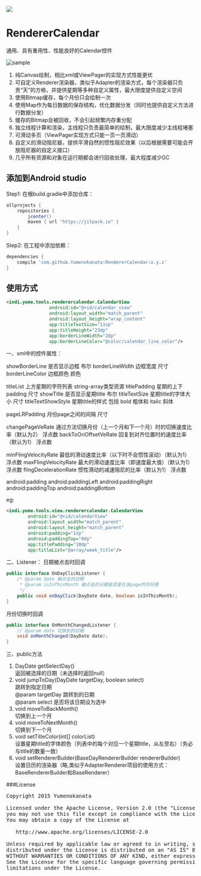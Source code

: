 [![](https://jitpack.io/v/Yumenokanata/RendererCalendar.svg)](https://jitpack.io/#Yumenokanata/RendererCalendar)

# RendererCalendar
通用、具有重用性、性能良好的Calendar控件  

![sample](https://github.com/Yumenokanata/RendererCalendar/blob/master/pic.jpg)
  
1. 纯Canvas绘制，相比xml或ViewPager的实现方式性能更优
2. 可自定义Renderer渲染器，类似于Adapter的渲染方式，每个渲染器只负责“天”的方格，并提供星期等多种自定义属性，最大限度提供自定义空间
3. 使用Bitmap缓存，每个月份只会绘制一次
4. 使用Map作为每日数据的保存结构，优化数据分发（同时也提供自定义方法进行数据分发）
5. 缓存的Bitmap会被回收，不会引起频繁内存重分配
6. 独立线程计算和渲染，主线程只负责最简单的绘制，最大限度减少主线程堵塞
7. 可滑动多页（ViewPager实现方式只能一页一页滑动）
8. 自定义的滑动阻尼器，提供平滑自然的惯性阻尼效果（以后根据需要可能会开放阻尼器的自定义接口）
9. 几乎所有资源和对象在运行期都会进行回收处理，最大程度减少GC

## 添加到Android studio
Step1: 在根build.gradle中添加仓库：
```groovy
allprojects {
	repositories {
        jcenter()
		maven { url "https://jitpack.io" }
	}
}
```

Step2: 在工程中添加依赖：
```groovy
dependencies {
    compile 'com.github.Yumenokanata:RendererCalendar:x.y.z'
}
```

## 使用方式
```xml
<indi.yume.tools.renderercalendar.CalendarView
                android:id="@+id/calendar_view"
                android:layout_width="match_parent"
                android:layout_height="wrap_content"
                app:titleTextSize="11sp"
                app:titleHeight="23dp"
                app:borderLineWidth="2dp"
                app:borderLineColor="@color/calendar_line_color"/>
```

一、xml中的控件属性：

showBorderLine  是否显示边框  布尔
borderLineWidth  边框宽度  尺寸
borderLineColor  边框颜色  颜色

titleList  上方星期的字符列表  string-array类型资源
titlePadding  星期的上下padding  尺寸
showTitle   是否显示星期title  布尔
titleTextSize   星期title的字体大小  尺寸
titleTextShowStyle  星期title的样式  包括 bold 粗体和 italic 斜体

pageLRPadding  月份page之间的间隔  尺寸

changePageVeRate  通过方法切换月份（上一个月和下一个月）时的切换速度比率（默认为2）  浮点数
backToOriOffsetVeRate  回复到对齐位置时的速度比率（默认为1）  浮点数

minFlingVelocityRate  最低的滑动速度比率（以下时不会惯性滚动）（默认为1）  浮点数
maxFlingVelocityRate  最大的滑动速度比率（即速度最大值）（默认为1）  浮点数
flingDecelerationRate  惯性滑动的减速阻尼的比率（默认为1）  浮点数


android:padding
android:paddingLeft
android:paddingRight
android:paddingTop
android:paddingBottom

eg:
```xml
<indi.yume.tools.view.renderercalendar.CalendarView
        android:id="@+id/calendarView"
        android:layout_width="match_parent"
        android:layout_height="match_parent"
        android:padding="1sp"
        android:paddingTop="0dp"
        app:titlePadding="10dp"
        app:titleList="@array/week_title"/>
```
        
二、Listener：
日期被点击时回调
```java
public interface OnDayClickListener {
	/* @param date 被点击的日期
	 * @param isInThisMonth 被点击的日期是否是在该page的月份里
	 */
    public void onDayClick(DayDate date, boolean isInThisMonth);
}
```

月份切换时回调
```java
public interface OnMonthChangedListener {
	// @param date 切换到的日期
    void onMonthChanged(DayDate date);
}
```

三、public方法  
1. DayDate getSelectDay()   
	返回被选择的日期（未选择时返回null）  
2. void jumpToDay(DayDate targetDay, boolean select)  
	跳转到指定日期  
	@param targetDay 跳转到的日期  
	@param select  是否将该日期设为选中  
3. void moveToBackMonth()  
	切换到上一个月  
4. void moveToNextMonth()  
	切换到下一个月  
5. void setTitleColor(int[] colorList)  
	设置星期title的字体颜色（列表中的每个对应一个星期title，从左至右）（务必与title的数量一致）  
6. void setRendererBuilder(BaseDayRendererBuilder rendererBuilder)  
	设置日历的渲染器（略,类似于AdapterRenderer项目的使用方式：BaseRendererBuilder和BaseRenderer）  
	
###License
<pre>
Copyright 2015 Yumenokanata

Licensed under the Apache License, Version 2.0 (the "License");
you may not use this file except in compliance with the License.
You may obtain a copy of the License at

   http://www.apache.org/licenses/LICENSE-2.0

Unless required by applicable law or agreed to in writing, software
distributed under the License is distributed on an "AS IS" BASIS,
WITHOUT WARRANTIES OR CONDITIONS OF ANY KIND, either express or implied.
See the License for the specific language governing permissions and
limitations under the License.
</pre>
